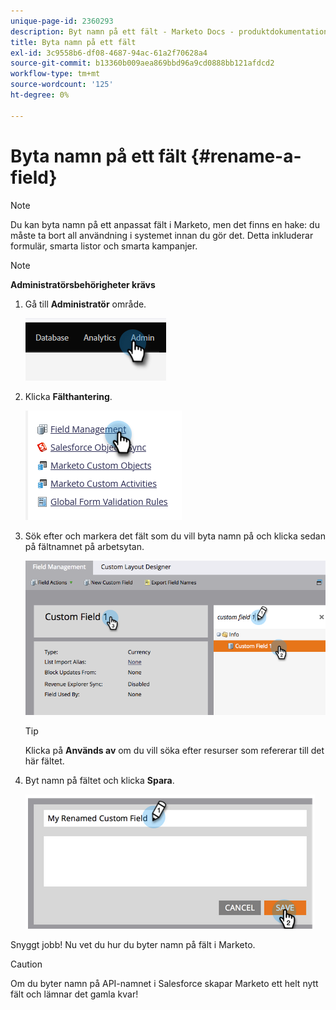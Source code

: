 ```yaml
---
unique-page-id: 2360293
description: Byt namn på ett fält - Marketo Docs - produktdokumentation
title: Byta namn på ett fält
exl-id: 3c9558b6-df08-4687-94ac-61a2f70628a4
source-git-commit: b13360b009aea869bbd96a9cd0888bb121afdcd2
workflow-type: tm+mt
source-wordcount: '125'
ht-degree: 0%

---
```


# Byta namn på ett fält {#rename-a-field}

>[!NOTE]
>
>Du kan byta namn på ett anpassat fält i Marketo, men det finns en hake: du måste ta bort all användning i systemet innan du gör det. Detta inkluderar formulär, smarta listor och smarta kampanjer.

>[!NOTE]
>
>**Administratörsbehörigheter krävs**

1. Gå till **Administratör** område.

   ![](assets/rename-a-field-1.png)

1. Klicka **Fälthantering**.

   ![](assets/rename-a-field-2.png)

1. Sök efter och markera det fält som du vill byta namn på och klicka sedan på fältnamnet på arbetsytan.

   ![](assets/rename-a-field-3.png)

   >[!TIP]
   >
   >Klicka på **Används av** om du vill söka efter resurser som refererar till det här fältet.

1. Byt namn på fältet och klicka **Spara**.

   ![](assets/rename-a-field-4.png)

Snyggt jobb! Nu vet du hur du byter namn på fält i Marketo.

>[!CAUTION]
>
>Om du byter namn på API-namnet i Salesforce skapar Marketo ett helt nytt fält och lämnar det gamla kvar!
